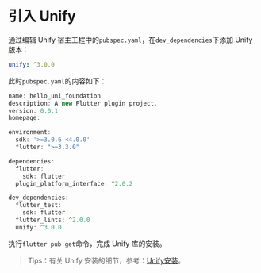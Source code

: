# 引入 Unify
通过编辑 Unify 宿主工程中的`pubspec.yaml`，在`dev_dependencies`下添加 Unify 版本：

```yaml
unify: ^3.0.0
```
此时`pubspec.yaml`的内容如下：

```javascript
name: hello_uni_foundation
description: A new Flutter plugin project.
version: 0.0.1
homepage:

environment:
  sdk: '>=3.0.6 <4.0.0'
  flutter: ">=3.3.0"

dependencies:
  flutter:
    sdk: flutter
  plugin_platform_interface: ^2.0.2

dev_dependencies:
  flutter_test:
    sdk: flutter
  flutter_lints: ^2.0.0
  unify: ^3.0.0
```
执行`flutter pub get`命令，完成 Unify 库的安装。
> Tips：有关 Unify 安装的细节，参考：[Unify安装](../03.安装教程.md)。